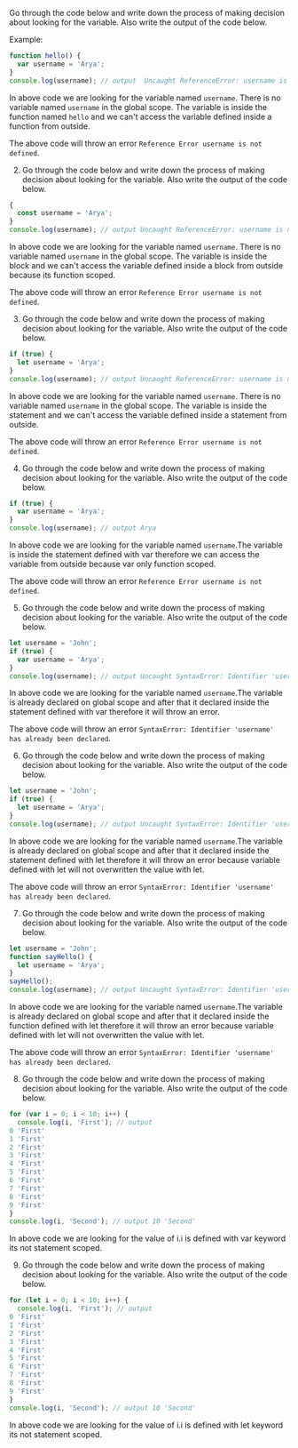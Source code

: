 Go through the code below and write down the process of making decision about looking for the variable. Also write the output of the code below.

Example:

```js
function hello() {
  var username = 'Arya';
}
console.log(username); // output  Uncaught ReferenceError: username is not defined
```

In above code we are looking for the variable named `username`. There is no variable named `username` in the global scope. The variable is inside the function named `hello` and we can't access the variable defined inside a function from outside.

The above code will throw an error `Reference Error username is not defined`.

2. Go through the code below and write down the process of making decision about looking for the variable. Also write the output of the code below.

```js
{
  const username = 'Arya';
}
console.log(username); // output Uncaught ReferenceError: username is not defined
```
In above code we are looking for the variable named `username`. There is no variable named `username` in the global scope. The variable is inside the block and we can't access the variable defined inside a block from outside because its function scoped.

The above code will throw an error `Reference Error username is not defined`.

3. Go through the code below and write down the process of making decision about looking for the variable. Also write the output of the code below.

```js
if (true) {
  let username = 'Arya';
}
console.log(username); // output Uncaught ReferenceError: username is not defined
```
In above code we are looking for the variable named `username`. There is no variable named `username` in the global scope. The variable is inside the statement and we can't access the variable defined inside a statement from outside.

The above code will throw an error `Reference Error username is not defined`.

4. Go through the code below and write down the process of making decision about looking for the variable. Also write the output of the code below.

```js
if (true) {
  var username = 'Arya';
}
console.log(username); // output Arya
```
In above code we are looking for the variable named `username`.The variable is inside the statement defined with var therefore we can access the variable from outside because var only function scoped.

The above code will throw an error `Reference Error username is not defined`.

5. Go through the code below and write down the process of making decision about looking for the variable. Also write the output of the code below.

```js
let username = 'John';
if (true) {
  var username = 'Arya';
}
console.log(username); // output Uncaught SyntaxError: Identifier 'username' has already been declared
```
In above code we are looking for the variable named `username`.The variable is already declared on global scope and after that it declared inside the statement defined with var therefore it will throw an error.

The above code will throw an error `SyntaxError: Identifier 'username' has already been declared`.

6. Go through the code below and write down the process of making decision about looking for the variable. Also write the output of the code below.

```js
let username = 'John';
if (true) {
  let username = 'Arya';
}
console.log(username); // output Uncaught SyntaxError: Identifier 'username' has already been declared
```
In above code we are looking for the variable named `username`.The variable is already declared on global scope and after that it declared inside the statement defined with let therefore it will throw an error because variable defined with let will not overwritten the value with let.

The above code will throw an error `SyntaxError: Identifier 'username' has already been declared`.

7. Go through the code below and write down the process of making decision about looking for the variable. Also write the output of the code below.

```js
let username = 'John';
function sayHello() {
  let username = 'Arya';
}
sayHello();
console.log(username); // output Uncaught SyntaxError: Identifier 'username' has already been declared
```
In above code we are looking for the variable named `username`.The variable is already declared on global scope and after that it declared inside the function defined with let therefore it will throw an error because variable defined with let will not overwritten the value with let.

The above code will throw an error `SyntaxError: Identifier 'username' has already been declared`.

8. Go through the code below and write down the process of making decision about looking for the variable. Also write the output of the code below.

```js
for (var i = 0; i < 10; i++) {
  console.log(i, 'First'); // output
0 'First'
1 'First'
2 'First'
3 'First'
4 'First'
5 'First'
6 'First'
7 'First'
8 'First'
9 'First'
}
console.log(i, 'Second'); // output 10 'Second'
```
In above code we are looking for the value of i.i is defined with var keyword its not statement scoped.

9. Go through the code below and write down the process of making decision about looking for the variable. Also write the output of the code below.

```js
for (let i = 0; i < 10; i++) {
  console.log(i, 'First'); // output
0 'First'
1 'First'
2 'First'
3 'First'
4 'First'
5 'First'
6 'First'
7 'First'
8 'First'
9 'First'
}
console.log(i, 'Second'); // output 10 'Second'
```
In above code we are looking for the value of i.i is defined with let keyword its not statement scoped.
```
